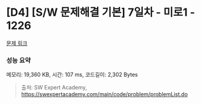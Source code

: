 # [D4] [S/W 문제해결 기본] 7일차 - 미로1 - 1226 

[문제 링크](https://swexpertacademy.com/main/code/problem/problemDetail.do?contestProbId=AV14vXUqAGMCFAYD) 

### 성능 요약

메모리: 19,360 KB, 시간: 107 ms, 코드길이: 2,302 Bytes



> 출처: SW Expert Academy, https://swexpertacademy.com/main/code/problem/problemList.do